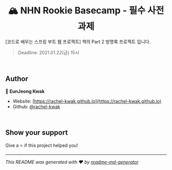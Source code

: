 <h1 align="center">🏔 NHN Rookie Basecamp - 필수 사전과제</h1>

[코드로 배우는 스프링 부트 웹 프로젝트] 책의 Part 2 방명록 프로젝트 입니다.

> Deadline: 2021.01.22(금) 15시

<br>

## Author

👤 **EunJeong Kwak**

* Website: [https://rachel-kwak.github.io](https://rachel-kwak.github.io)
* Github: [@rachel-kwak](https://github.com/rachel-kwak)

<br>

## Show your support

Give a ⭐️ if this project helped you!

***

_This README was generated with ❤️ by [readme-md-generator](https://github.com/kefranabg/readme-md-generator)_
